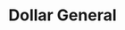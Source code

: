 ---
title: "Dollar General"
url: /new-castle/dollar-general-ferry-cut-off-street/
shop: variety store
---